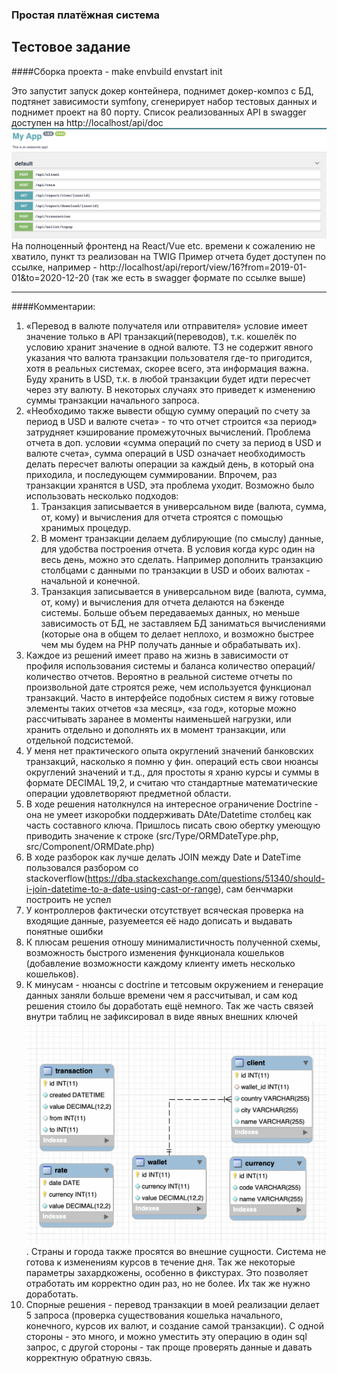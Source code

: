 ### Простая платёжная система
Тестовое задание
---
####Сборка проекта - 
make envbuild envstart init

Это запустит запуск докер контейнера, поднимет докер-композ с БД, подтянет зависимости symfony, сгенерирует набор тестовых данных и поднимет проект на 80 порту.
Список реализованных API в swagger доступен на http://localhost/api/doc
![](rest.png)
На полноценный фронтенд на React/Vue etc. времени к сожалению не хватило, пункт тз реализован на TWIG
Пример отчета будет доступен по ссылке, например -
http://localhost/api/report/view/16?from=2019-01-01&to=2020-12-20 (так же есть в swagger  формате по ссылке выше)

---
####Комментарии:

1. «Перевод в валюте получателя или отправителя» условие имеет значение только в API транзакций(переводов), т.к. кошелёк по условию хранит значение в одной валюте. ТЗ не содержит явного указания что валюта транзакции пользователя где-то пригодится, хотя в реальных системах, скорее всего, эта информация важна. Буду хранить в USD, т.к. в любой транзакции будет идти пересчет через эту валюту. В некоторых случаях это приведет к изменению суммы транзакции начального запроса.
2. «Необходимо также вывести общую сумму операций по счету за период в USD и валюте счета» - то что отчет строится «за период» затрудняет кэширование промежуточных вычислений. Проблема отчета в доп. условии «сумма операций по счету за период в USD и валюте счета», сумма операций в USD означает необходимость делать пересчет валюты операции за каждый день, в который она приходила, и последующем суммировании. Впрочем, раз транзакции хранятся в USD, эта проблема уходит. Возможно было использовать несколько подходов:
    1. Транзакция записывается в универсальном виде (валюта, сумма, от, кому) и вычисления для отчета строятся с помощью хранимых процедур.
    2. В момент транзакции делаем дублирующие (по смыслу) данные, для удобства построения отчета. В условия когда курс один на весь день, можно это сделать. Например дополнить транзакцию столбцами с данными по транзакции в USD и обоих валютах - начальной и конечной.
    3. Транзакция записывается в универсальном виде (валюта, сумма, от, кому) и вычисления для отчета делаются на бэкенде системы. Больше объем передаваемых данных, но меньше зависимость от БД, не заставляем БД заниматься вычислениями (которые она в общем то делает неплохо, и возможно быстрее чем мы будем на PHP получать данные и обрабатывать их).
2. Каждое из решений имеет право на жизнь в зависимости от профиля использования системы и баланса количество операций/количество отчетов. Вероятно в реальной системе отчеты по произвольной дате строятся реже, чем используется функционал транзакций. Часто в интерфейсе подобных систем я вижу готовые элементы таких отчетов «за месяц», «за год», которые можно рассчитывать заранее в моменты наименьшей нагрузки, или хранить отдельно и дополнять их в момент транзакции, или отдельной подсистемой.
7. У меня нет практического опыта округлений значений банковских транзакций, насколько я помню у фин. операций есть свои нюансы округлений значений и т.д., для простоты я храню курсы и суммы в формате DECIMAL 19,2, и считаю что стандартные математические операции удовлетворяют предметной области.
8. В ходе решения натолкнулся на интересное ограничение Doctrine - она не умеет изкоробки поддерживать DAte/Datetime столбец как часть составного ключа. Пришлось писать свою обертку умеющую приводить значение к строке (src/Type/ORMDateType.php, src/Component/ORMDate.php)
9. В ходе разборок как лучше делать JOIN между Date и DateTime пользовался разбором со stackoverflow(https://dba.stackexchange.com/questions/51340/should-i-join-datetime-to-a-date-using-cast-or-range), сам бенчмарки построить не успел
11. У контроллеров фактически отсутствует всяческая проверка на входящие данные, разуемеется её надо дописать и выдавать понятные ошибки
1. К плюсам решения отношу минималистичность полученной схемы, возможность быстрого изменения функционала кошельков (добавление возможности каждому клиенту иметь несколько кошельков).
1. К минусам - нюансы с doctrine и тетсовым окружением и генерацие данных заняли больше времени чем я рассчитывал, и сам код решения стоило бы доработать ещё немного. Так же часть связей внутри таблиц не зафиксировал в виде явных внешних ключей![](db.png). Страны и города также просятся во внешние сущности. Система не готова к изменениям курсов в течение дня. Так же некоторые параметры захардкожены, особенно в фикстурах. Это позволяет отработать им корректно один раз, но не более. Их так же нужно доработать.
2. Спорные решения - перевод транзакции в моей реализации делает 5 запроса (проверка существования кошелька начального, конечного, курсов их валют, и создание самой транзакции). С одной стороны - это много, и можно уместить эту операцию в один sql запрос, с другой стороны - так проще проверять данные и давать корректную обратную связь.